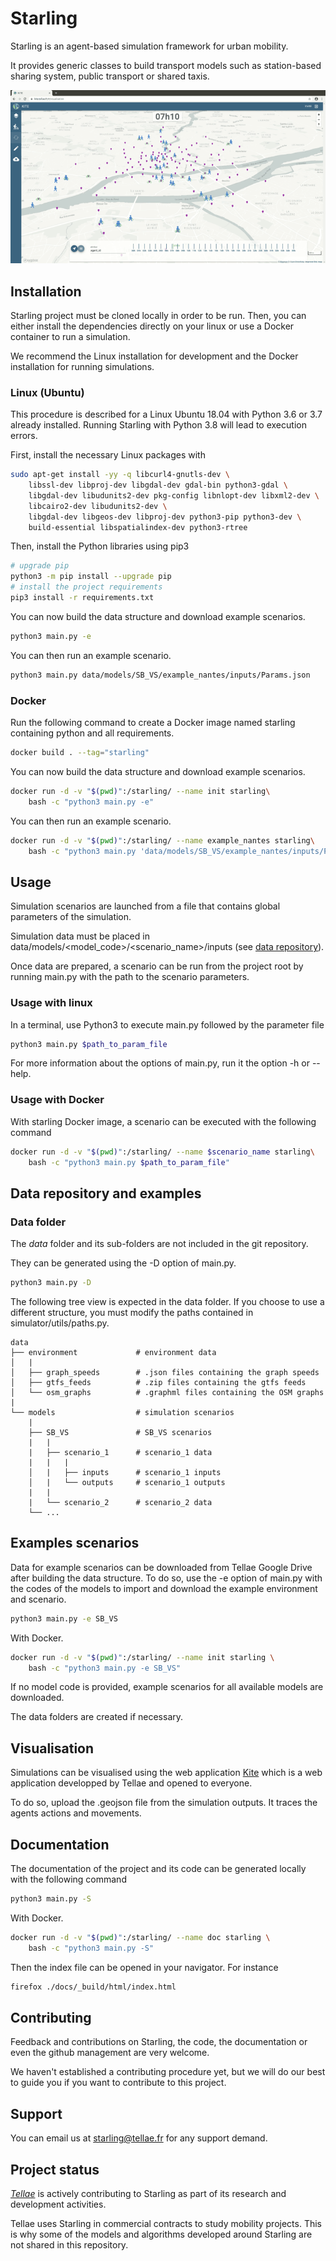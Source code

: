# Starling

Starling is an agent-based simulation framework for urban mobility.

It provides generic classes to build transport models such as station-based sharing system,
public transport or shared taxis.

![](./docs/images/starling-viz.gif)

## Installation

Starling project must be cloned locally in order to be run.
Then, you can either install the dependencies directly on your linux or
use a Docker container to run a simulation.

We recommend the Linux installation for development and the Docker installation for running simulations.

### Linux (Ubuntu)

This procedure is described for a Linux Ubuntu 18.04 with Python 3.6 or 3.7 already installed. Running Starling with Python 3.8 will lead to execution errors.

First, install the necessary Linux packages with

```bash
sudo apt-get install -yy -q libcurl4-gnutls-dev \
    libssl-dev libproj-dev libgdal-dev gdal-bin python3-gdal \
    libgdal-dev libudunits2-dev pkg-config libnlopt-dev libxml2-dev \
    libcairo2-dev libudunits2-dev \
    libgdal-dev libgeos-dev libproj-dev python3-pip python3-dev \
    build-essential libspatialindex-dev python3-rtree
```

Then, install the Python libraries using pip3

```bash
# upgrade pip
python3 -m pip install --upgrade pip
# install the project requirements
pip3 install -r requirements.txt
```

You can now build the data structure and download example scenarios.

```bash
python3 main.py -e
```

You can then run an example scenario.

```bash
python3 main.py data/models/SB_VS/example_nantes/inputs/Params.json
```

### Docker

Run the following command
to create a Docker image named starling
containing python and all requirements.

```bash
docker build . --tag="starling"
```

You can now build the data structure and download example scenarios.

```bash
docker run -d -v "$(pwd)":/starling/ --name init starling\
    bash -c "python3 main.py -e"
```

You can then run an example scenario.

```bash
docker run -d -v "$(pwd)":/starling/ --name example_nantes starling\
    bash -c "python3 main.py 'data/models/SB_VS/example_nantes/inputs/Params.json'"
```

## Usage

Simulation scenarios are launched from a file that contains
global parameters of the simulation.

Simulation data must be placed in data/models/<model_code>/<scenario_name>/inputs
(see [data repository](#data-folder)).

Once data are prepared, a scenario can be run from the project
root by running main.py with the path to the scenario parameters.

### Usage with linux

In a terminal, use Python3 to execute main.py followed by the parameter file

```bash
python3 main.py $path_to_param_file
```

For more information about the options of main.py, run it the option -h or --help.

### Usage with Docker

With starling Docker image, a scenario can be executed with the following command

```bash
docker run -d -v "$(pwd)":/starling/ --name $scenario_name starling\
    bash -c "python3 main.py $path_to_param_file"
```

## Data repository and examples

### Data folder

The *data* folder and its sub-folders are not included in the git repository.

They can be generated using the -D option of main.py.

```bash
python3 main.py -D
```

The following tree view is expected in the data folder. If you choose to use a different structure,
you must modify the paths contained in simulator/utils/paths.py.

```text
data
├── environment             # environment data
│   |
│   ├── graph_speeds        # .json files containing the graph speeds
│   ├── gtfs_feeds          # .zip files containing the gtfs feeds
│   └── osm_graphs          # .graphml files containing the OSM graphs
|
└── models                  # simulation scenarios
    |
    ├── SB_VS               # SB_VS scenarios
    |   |
    |   ├── scenario_1      # scenario_1 data
    |   |   |
    │   |   ├── inputs      # scenario_1 inputs
    │   |   └── outputs     # scenario_1 outputs
    |   |
    |   └── scenario_2      # scenario_2 data
    └── ...
```

## Examples scenarios

Data for example scenarios can be downloaded from Tellae Google Drive after
building the data structure. To do so, use the -e option of main.py with
the codes of the models to import and download the example environment and scenario.

```bash
python3 main.py -e SB_VS
```

With Docker.

```bash
docker run -d -v "$(pwd)":/starling/ --name init starling \
    bash -c "python3 main.py -e SB_VS"
```

If no model code is provided, example scenarios for all available models are
downloaded.

The data folders are created if necessary.

## Visualisation

Simulations can be visualised using the web application [Kite](https://kite.tellae.fr/)
which is a web application developped by Tellae and opened to everyone.

To do so, upload the .geojson file from the simulation outputs.
It traces the agents actions and movements.

## Documentation

The documentation of the project and its code can be generated locally with the following command

```bash
python3 main.py -S
```

With Docker.

```bash
docker run -d -v "$(pwd)":/starling/ --name doc starling \
    bash -c "python3 main.py -S"
```

Then the index file can be opened in your navigator. For instance

```bash
firefox ./docs/_build/html/index.html
```

## Contributing

Feedback and contributions on Starling, the code, the documentation or
even the github management are very welcome.

We haven't established a contributing procedure yet, but we will do our
best to guide you if you want to contribute to this project.

## Support

You can email us at starling@tellae.fr for any support demand.

## Project status

[*Tellae*](https://tellae.fr/) is actively contributing to Starling as part of its research and development activities.

Tellae uses Starling in commercial contracts to study mobility projects. This is why
some of the models and algorithms developed around Starling are not shared in this repository.
